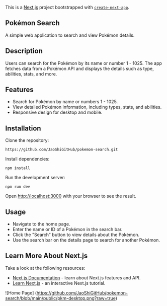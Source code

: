 This is a [Next.js](https://nextjs.org/) project bootstrapped with [`create-next-app`](https://github.com/vercel/next.js/tree/canary/packages/create-next-app).


## Pokémon Search
A simple web application to search and view Pokémon details.


## Description
Users can search for the Pokémon by its name or number 1 - 1025. 
The app fetches data from a Pokémon API and displays the details such as type, abilities, stats, and more.


## Features
- Search for Pokémon by name or numbers 1 - 1025.
- View detailed Pokémon information, including types, stats, and abilities.
- Responsive design for desktop and mobile.


## Installation

Clone the repository:
```
https://github.com/JaoShiGitHub/pokemon-search.git
```
Install dependencies:
```
npm install
```
Run the development server:
```
npm run dev
```

Open [http://localhost:3000](http://localhost:3000) with your browser to see the result.


## Usage

- Navigate to the home page.
- Enter the name or ID of a Pokémon in the search bar.
- Click the "Search" button to view details about the Pokémon.
- Use the search bar on the details page to search for another Pokémon.


## Learn More About Next.js

Take a look at the following resources:

- [Next.js Documentation](https://nextjs.org/docs) - learn about Next.js features and API.
- [Learn Next.js](https://nextjs.org/learn) - an interactive Next.js tutorial.

![Home Page] (https://github.com/JaoShiGitHub/pokemon-search/blob/main/public/pkm-desktop.png?raw=true)
